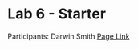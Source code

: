 # Lab 6 - Starter
Participants: Darwin Smith
[Page Link](https://darwinsmth.github.io/Lab6_Starter/)
